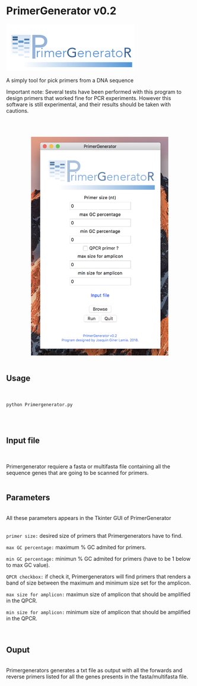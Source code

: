 # PrimerGenerator v0.2
![alt text](https://github.com/ginerorama/PrimerGenerator/blob/master/Primer.gif)

A simply tool for pick primers from a DNA sequence 

Important note: Several tests have been performed with this program to design 
primers that worked fine for PCR experiments. However this software is still experimental, 
and their results should be taken with cautions. 

<br />
<br />
<p align="center">
<img src="https://github.com/ginerorama/PrimerGenerator/blob/master/pic1.png" width="370" height="590">
<br />
<br />

## Usage
<br />

`python Primergenerator.py`

<br /><br />


## Input file
<br />


Primergenerator requiere a fasta or multifasta file containing all the sequence genes that are going to be scanned for primers. 
<br /><br />


## Parameters
<br />
All these parameters appears in the Tkinter GUI of PrimerGenerator
<br /><br />

`primer size:` desired size of primers that Primergenerators have to find.

`max GC percentage:` maximum % GC admited for primers. 

`min GC percentage:` minimun % GC admited for primers (have to be 1 below to max GC value). 

`QPCR checkbox:` if check it, Primergenerators will find primers that renders a band of size
				between the maximum and minimum size set for the amplicon.  
				

`max size for amplicon:` maximun size of amplicon that should be amplified in the QPCR. 

`min size for amplicon:` minimum size of amplicon that should be amplified in the QPCR. 	
<br /><br />


## Ouput

<br />
Primergenerators generates a txt file as output with all the forwards and reverse primers listed for all
the genes presents in the fasta/multifasta file. 
<br />
<br />
